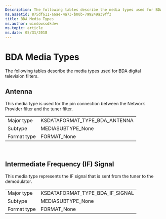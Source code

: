 ```yaml
---
Description: The following tables describe the media types used for BDA digital television filters.
ms.assetid: 875df611-a6ae-4a73-b00b-799249a39ff3
title: BDA Media Types
ms.author: windowssdkdev
ms.topic: article
ms.date: 05/31/2018
---
```


# BDA Media Types

The following tables describe the media types used for BDA digital television filters.

## Antenna

This media type is used for the pin connection between the Network Provider filter and the tuner filter.



|             |                                  |
|-------------|----------------------------------|
| Major type  | KSDATAFORMAT\_TYPE\_BDA\_ANTENNA |
| Subtype     | MEDIASUBTYPE\_None               |
| Format type | FORMAT\_None                     |



 

## Intermediate Frequency (IF) Signal

This media type represents the IF signal that is sent from the tuner to the demodulator.



|             |                                     |
|-------------|-------------------------------------|
| Major type  | KSDATAFORMAT\_TYPE\_BDA\_IF\_SIGNAL |
| Subtype     | MEDIASUBTYPE\_None                  |
| Format type | FORMAT\_None                        |



 

 

 



